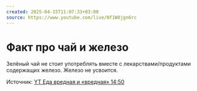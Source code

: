 ```yaml
---
created: 2025-04-15T11:07:33+03:00
source: https://www.youtube.com/live/Nf1W8jgn6rc
---
```


# Факт про чай и железо

Зелёный чай не стоит употреблять вместе с лекарствами/продуктами содержащих железо. Железо не усвоится.

Источник: [YT Еда вредная и «вредная» 14:50](https://www.youtube.com/live/Nf1W8jgn6rc)
